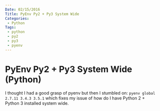 ```yaml
---
Date: 02/15/2016
Title: PyEnv Py2 + Py3 System Wide
Categories:
 - Python
Tags:
 - python
 - py2
 - py3
 - pyenv
---
```


# PyEnv Py2 + Py3 System Wide (Python)

I thought I had a good grasp of pyenv but then I stumbled on: `pyenv global 2.7.11 3.4.3 3.5.1` which fixes my issue of how do I have Python 2 + Python 3 installed system wide.
